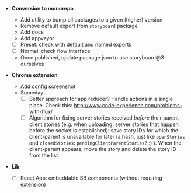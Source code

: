 - **Conversion to monorepo**
    * Add utility to bump all packages to a given (higher) version
    * Remove default export from `storyboard` package
    * Add docs
    * Add appveyor
    + [ ] Preset: check with default and named exports
    + [ ] Normal: check flow interface
    * Once published, update package.json to use storyboard@3 ourselves

- **Chrome extension**:
    + Add config screenshot
    + Someday...
        * [ ] Better approach for app reducer? Handle actions in a single place. Check this: http://www.code-experience.com/problems-with-flux/
        * [ ] Algorithm for fixing server stories received *before* their parent client stories (e.g. when uploading: server stories that happen before the socket is established): save story IDs for which the client-parent is unavailable for later (a hash, just like `openStories` and `closedStories`: `pendingClientParentStories`? :) ). When the client-parent appears, move the story and delete the story ID from the list.
- **Lib**:
    + [ ] React App: embeddable SB components (without requiring extension)
